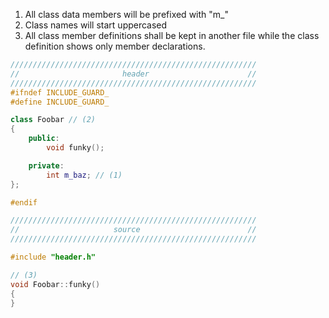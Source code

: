 1. All class data members will be prefixed with "m_"
2. Class names will start uppercased
3. All class member definitions shall be kept in another file while the class definition shows only member declarations.

```C++
///////////////////////////////////////////////////////
//                       header                      //
///////////////////////////////////////////////////////
#ifndef INCLUDE_GUARD_
#define INCLUDE_GUARD_

class Foobar // (2)
{
    public:
        void funky();

    private:
        int m_baz; // (1)
};

#endif
```


```C++ 
///////////////////////////////////////////////////////
//                     source                        //
///////////////////////////////////////////////////////

#include "header.h"

// (3)
void Foobar::funky()
{
} 
```

